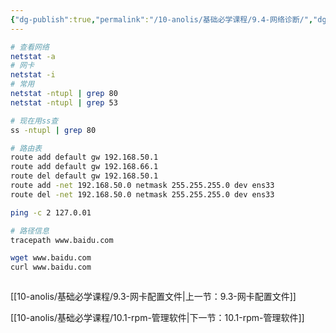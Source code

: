 ```yaml
---
{"dg-publish":true,"permalink":"/10-anolis/基础必学课程/9.4-网络诊断/","dgPassFrontmatter":true}
---
```



```bash
# 查看网络 
netstat -a
# 网卡
netstat -i
# 常用
netstat -ntupl | grep 80
netstat -ntupl | grep 53

# 现在用ss查
ss -ntupl | grep 80

# 路由表
route add default gw 192.168.50.1
route add default gw 192.168.66.1
route del default gw 192.168.50.1
route add -net 192.168.50.0 netmask 255.255.255.0 dev ens33
route del -net 192.168.50.0 netmask 255.255.255.0 dev ens33

ping -c 2 127.0.01

# 路径信息
tracepath www.baidu.com

wget www.baidu.com
curl www.baidu.com



```

[[10-anolis/基础必学课程/9.3-网卡配置文件\|上一节：9.3-网卡配置文件]]

[[10-anolis/基础必学课程/10.1-rpm-管理软件\|下一节：10.1-rpm-管理软件]]